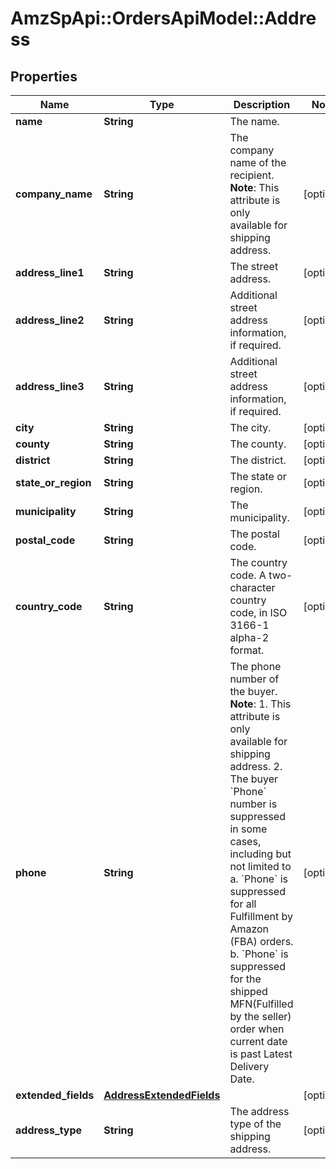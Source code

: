 # AmzSpApi::OrdersApiModel::Address

## Properties
Name | Type | Description | Notes
------------ | ------------- | ------------- | -------------
**name** | **String** | The name. | 
**company_name** | **String** | The company name of the recipient.  **Note**: This attribute is only available for shipping address. | [optional] 
**address_line1** | **String** | The street address. | [optional] 
**address_line2** | **String** | Additional street address information, if required. | [optional] 
**address_line3** | **String** | Additional street address information, if required. | [optional] 
**city** | **String** | The city. | [optional] 
**county** | **String** | The county. | [optional] 
**district** | **String** | The district. | [optional] 
**state_or_region** | **String** | The state or region. | [optional] 
**municipality** | **String** | The municipality. | [optional] 
**postal_code** | **String** | The postal code. | [optional] 
**country_code** | **String** | The country code. A two-character country code, in ISO 3166-1 alpha-2 format. | [optional] 
**phone** | **String** | The phone number of the buyer.  **Note**:  1. This attribute is only available for shipping address. 2. The buyer &#x60;Phone&#x60; number is suppressed in some cases, including but not limited to  a. &#x60;Phone&#x60; is suppressed for all Fulfillment by Amazon (FBA) orders. b. &#x60;Phone&#x60; is suppressed for the shipped MFN(Fulfilled by the seller) order when current date is past Latest Delivery Date. | [optional] 
**extended_fields** | [**AddressExtendedFields**](AddressExtendedFields.md) |  | [optional] 
**address_type** | **String** | The address type of the shipping address. | [optional] 


